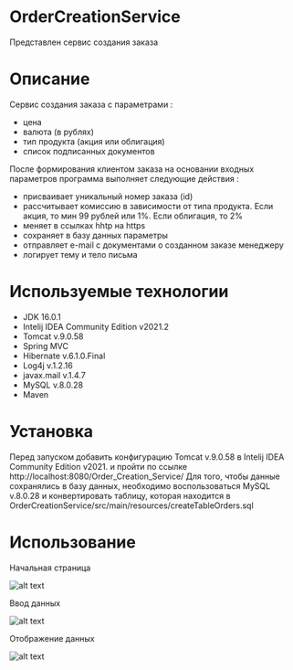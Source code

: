 
# OrderCreationService
Представлен сервис создания заказа
# Описание
Сервис создания заказа с параметрами : 
- цена 
- валюта (в рублях)
- тип продукта (акция или облигация)
- список подписанных документов

После формирования клиентом заказа на основании входных параметров программа выполняет следующие действия : 
- присваивает уникальный номер заказа (id)
- рассчитывает комиссию в зависимости от типа продукта. Если акция, то мин 99 рублей или 1%. Если облигация, то 2%
- меняет в ссылках hhtp на https
- сохраняет в базу данных параметры
- отправляет e-mail с документами о созданном заказе менеджеру
- логирует тему и тело письма

# Используемые технологии
- JDK 16.0.1
- Intelij IDEA Community Edition v2021.2
- Tomcat v.9.0.58
- Spring MVC
- Hibernate v.6.1.0.Final
- Log4j v.1.2.16
- javax.mail v.1.4.7
- MySQL v.8.0.28
- Maven

# Установка
Перед запуском добавить конфигурацию Tomcat v.9.0.58 в Intelij IDEA Community Edition v2021. и пройти по ссылке http://localhost:8080/Order_Creation_Service/
Для того, чтобы данные сохранялись в базу данных, необходимо воспользоваться MySQL v.8.0.28 и конвертировать таблицу, которая находится в OrderCreationService/src/main/resources/createTableOrders.sql

# Использование
Начальная страница

![alt text](https://wmpics.pics/di-5XZVG.png)


Ввод данных

![alt text](https://wmpics.pics/di-HUJT.png)


Отображение данных

![alt text](https://wmpics.pics/di-CJB8.png)
